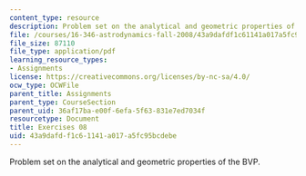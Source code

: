 ```yaml
---
content_type: resource
description: Problem set on the analytical and geometric properties of the BVP.
file: /courses/16-346-astrodynamics-fall-2008/43a9dafdf1c61141a017a5fc95bcdebe_ex_08.pdf
file_size: 87110
file_type: application/pdf
learning_resource_types:
- Assignments
license: https://creativecommons.org/licenses/by-nc-sa/4.0/
ocw_type: OCWFile
parent_title: Assignments
parent_type: CourseSection
parent_uid: 36af17ba-e00f-6efa-5f63-831e7ed7034f
resourcetype: Document
title: Exercises 08
uid: 43a9dafd-f1c6-1141-a017-a5fc95bcdebe
---
```

Problem set on the analytical and geometric properties of the BVP.